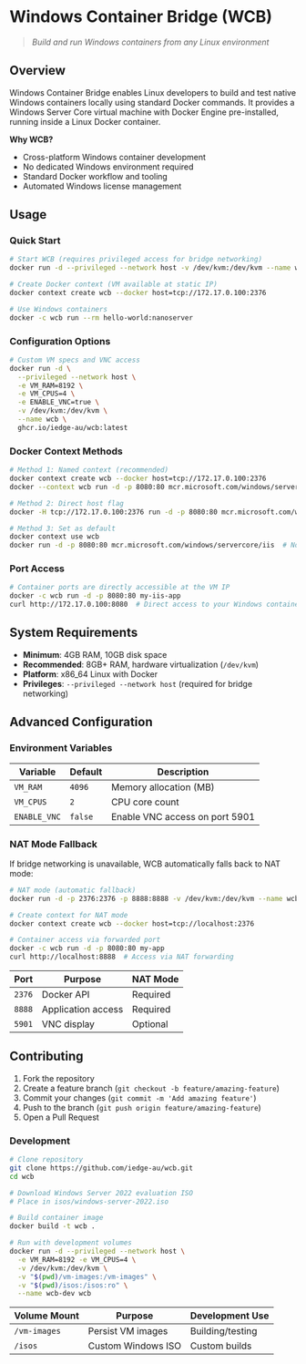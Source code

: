# Windows Container Bridge (WCB)

> _Build and run Windows containers from any Linux environment_

## Overview

Windows Container Bridge enables Linux developers to build and test native Windows containers locally using standard Docker commands. It provides a Windows Server Core virtual machine with Docker Engine pre-installed, running inside a Linux Docker container.

**Why WCB?**

- Cross-platform Windows container development
- No dedicated Windows environment required
- Standard Docker workflow and tooling
- Automated Windows license management

## Usage

### Quick Start

```bash
# Start WCB (requires privileged access for bridge networking)
docker run -d --privileged --network host -v /dev/kvm:/dev/kvm --name wcb ghcr.io/iedge-au/wcb:latest

# Create Docker context (VM available at static IP)
docker context create wcb --docker host=tcp://172.17.0.100:2376

# Use Windows containers
docker -c wcb run --rm hello-world:nanoserver
```

### Configuration Options

```bash
# Custom VM specs and VNC access
docker run -d \
  --privileged --network host \
  -e VM_RAM=8192 \
  -e VM_CPUS=4 \
  -e ENABLE_VNC=true \
  -v /dev/kvm:/dev/kvm \
  --name wcb \
  ghcr.io/iedge-au/wcb:latest
```

### Docker Context Methods

```bash
# Method 1: Named context (recommended)
docker context create wcb --docker host=tcp://172.17.0.100:2376
docker --context wcb run -d -p 8080:80 mcr.microsoft.com/windows/servercore/iis

# Method 2: Direct host flag
docker -H tcp://172.17.0.100:2376 run -d -p 8080:80 mcr.microsoft.com/windows/servercore/iis

# Method 3: Set as default
docker context use wcb
docker run -d -p 8080:80 mcr.microsoft.com/windows/servercore/iis  # Now uses WCB automatically
```

### Port Access

```bash
# Container ports are directly accessible at the VM IP
docker -c wcb run -d -p 8080:80 my-iis-app
curl http://172.17.0.100:8080  # Direct access to your Windows container
```

## System Requirements

- **Minimum**: 4GB RAM, 10GB disk space
- **Recommended**: 8GB+ RAM, hardware virtualization (`/dev/kvm`)
- **Platform**: x86_64 Linux with Docker
- **Privileges**: `--privileged --network host` (required for bridge networking)

## Advanced Configuration

### Environment Variables

| Variable     | Default | Description                    |
| ------------ | ------- | ------------------------------ |
| `VM_RAM`     | `4096`  | Memory allocation (MB)         |
| `VM_CPUS`    | `2`     | CPU core count                 |
| `ENABLE_VNC` | `false` | Enable VNC access on port 5901 |

### NAT Mode Fallback

If bridge networking is unavailable, WCB automatically falls back to NAT mode:

```bash
# NAT mode (automatic fallback)
docker run -d -p 2376:2376 -p 8888:8888 -v /dev/kvm:/dev/kvm --name wcb ghcr.io/iedge-au/wcb:latest

# Create context for NAT mode
docker context create wcb --docker host=tcp://localhost:2376

# Container access via forwarded port
docker -c wcb run -d -p 8080:80 my-app
curl http://localhost:8888  # Access via NAT forwarding
```

| Port   | Purpose            | NAT Mode |
| ------ | ------------------ | -------- |
| `2376` | Docker API         | Required |
| `8888` | Application access | Required |
| `5901` | VNC display        | Optional |

## Contributing

1. Fork the repository
2. Create a feature branch (`git checkout -b feature/amazing-feature`)
3. Commit your changes (`git commit -m 'Add amazing feature'`)
4. Push to the branch (`git push origin feature/amazing-feature`)
5. Open a Pull Request

### Development

```bash
# Clone repository
git clone https://github.com/iedge-au/wcb.git
cd wcb

# Download Windows Server 2022 evaluation ISO
# Place in isos/windows-server-2022.iso

# Build container image
docker build -t wcb .

# Run with development volumes
docker run -d --privileged --network host \
  -e VM_RAM=8192 -e VM_CPUS=4 \
  -v /dev/kvm:/dev/kvm \
  -v "$(pwd)/vm-images:/vm-images" \
  -v "$(pwd)/isos:/isos:ro" \
  --name wcb-dev wcb
```

| Volume Mount | Purpose               | Development Use |
| ------------ | --------------------- | --------------- |
| `/vm-images` | Persist VM images     | Building/testing |
| `/isos`      | Custom Windows ISO    | Custom builds |
